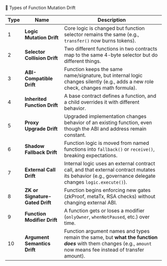 🔢 Types of Function Mutation Drift

| Type | Name                            | Description                                                                                                                                                      |
| ---- | ------------------------------- | ---------------------------------------------------------------------------------------------------------------------------------------------------------------- |
| 1    | **Logic Mutation Drift**        | Core logic is changed but function selector remains the same (e.g., `transfer()` now burns tokens).                                                              |
| 2    | **Selector Collision Drift**    | Two different functions in two contracts map to the same 4-byte selector but do different things.                                                                |
| 3    | **ABI-Compatible Drift**        | Function keeps the same name/signature, but internal logic changes silently (e.g., adds a new role check, changes math formula).                                 |
| 4    | **Inherited Function Drift**    | A base contract defines a function, and a child overrides it with different behavior.                                                                            |
| 5    | **Proxy Upgrade Drift**         | Upgraded implementation changes behavior of an existing function, even though the ABI and address remain constant.                                               |
| 6    | **Shadow Fallback Drift**       | Function logic is moved from named functions into `fallback()` or `receive()`, breaking expectations.                                                            |
| 7    | **External Call Drift**         | Internal logic uses an external contract call, and that external contract mutates its behavior (e.g., governance delegate changes `logic.execute()`).            |
| 8    | **ZK or Signature-Gated Drift** | Function begins enforcing new gates (zkProof, metaTx, RSA checks) without changing external ABI.                                                                 |
| 9    | **Function Modifier Drift**     | A function gets or loses a modifier (`onlyOwner`, `whenNotPaused`, etc.) over time.                                                                              |
| 10   | **Argument Semantics Drift**    | Function argument names and types remain the same, but **what the function *does*** with them changes (e.g., `amount` now means fee instead of transfer amount). |
